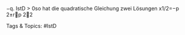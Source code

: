 −q.
IstD > 0so hat die quadratische Gleichung zwei Lösungen
x1/2=−p
2±rp
22

   Tags & Topics:
   #IstD